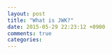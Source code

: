 ```yaml
---
layout: post
title: "What is JWK?"
date: 2015-05-29 22:23:12 +0900
comments: true
categories: 
---
```

